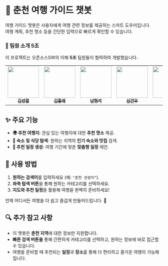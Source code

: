 # 🧳 춘천 여행 가이드 챗봇

여행 가이드 챗봇은 사용자에게 여행 관련 정보를 제공하는 스마트 도우미입니다.  
여행 계획, 추천 명소 등을 간단한 입력으로 빠르게 확인할 수 있습니다.

### 🤝 팀원 소개 5조
이 프로젝트는 오픈소스SW의 이해 **5조** 팀원들이 협력하여 개발했습니다.

<table>
  <tbody>
    <tr>
      <td align="center"><a href="https://github.com/acaupg">
        <img src="https://github.com/GithubOfHermes.png?size=100" width="100px;" alt=""/><br /><sub><b>김성열</b></sub></a><br />
      </td>
      <td align="center"><a href="https://github.com/HongRae-Kim">
        <img src="https://github.com/HongRae-Kim.png?size=100" width="100px;" alt=""/><br /><sub><b>김홍래</b></sub></a><br />
      </td>
      <td align="center"><a href="https://github.com/namhegg">
        <img src="https://github.com/namhegg.png?size=100" width="100px;" alt=""/><br /><sub><b>남형석</b></sub></a><br />
      </td>
      <td align="center"><a href="https://github.com/DriedSlime">
        <img src="https://github.com/DriedSlime.png?size=100" width="100px;" alt=""/><br /><sub><b>심건우</b></sub></a><br />
      </td>
      <td align="center"><a href="https://github.com/20227122">
        <img src="https://github.com/20227122.png?size=100" width="100px;" alt=""/><br /><sub><b>윤태근</b></sub></a><br />
      </td>
    </tr>
  </tbody>
</table>


## ✨ 주요 기능
- **🌍 추천 여행지**: 관심 있는 여행지에 대한 **추천 명소** 제공.
- **🏨 숙소 및 식당 탐색**: 원하는 지역의 **인기 숙소와 맛집** 검색.
- **📅 추천 일정 생성**: 여행 기간에 맞춘 **맞춤형 일정** 제안.

## 🚀 사용 방법
1. **원하는 검색어**를 입력하세요 (예: `"춘천 관광지"`).
2. **좌측 탐색 버튼**을 통해 원하는 카테고리를 선택하세요.
3. **지도와 추천 일정**을 활용해 여행을 완벽히 준비하세요!

언제 어디서든 여행을 더 쉽고 즐겁게 만들어드립니다. 🌟


## 🔍 추가 참고 사항 
- 이 챗봇은 **춘천 지역**에 대한 정보만 지원합니다.
- **빠른 검색 버튼을** 통해 간편하게 카테고리를 선택하고, 원하는 정보에 바로 접근할 수 있습니다.
- 여행을 준비할 때 추천되는 **일정**과 **장소**를 통해 더 편리하고 즐거운 여행이 가능해집니다.
